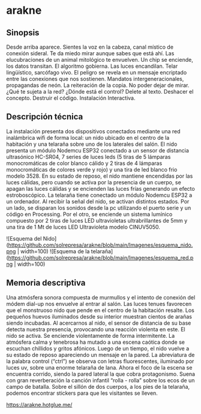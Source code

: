 # arakne


## Sinopsis

Desde arriba aparece. Sientes la voz en la cabeza, canal místico de conexión sideral. Te da miedo mirar aunque sabes que está ahí. Las elucubraciones de un animal mitológico te envuelven. Un chip se enciende, los datos transitan. El algoritmo gobierna. Las luces encandilan. Telar lingüístico, sarcófago vivo. El peligro se revela en un mensaje encriptado entre las conexiones que nos sostienen. Mandatos intergeneracionales, propagandas de neón. La reiteración de la copia. No poder dejar de mirar. ¿Qué te sujeta a la red? ¿Dónde está el control? Delete al texto. Deshacer el concepto. Destruir el código. Instalación Interactiva.


## Descripción técnica
La instalación presenta dos dispositivos conectados mediante una red inalámbrica wifi de forma local: un nido ubicado en el centro de la habitación y una telaraña sobre uno de los laterales del salón. El nido presenta un módulo Nodemcu ESP32 conectado a un sensor de distancia ultrasónico HC-SR04, 7 series de luces leds (5 tiras de 5 lámparas monocromáticas de color blanco cálido y 2 tiras de 4 lámparas monocromáticas de colores verde y rojo) y una tira de led blanco frio modelo 3528. En su estado de reposo, el nido mantiene encendidas por las luces cálidas, pero cuando se activa por la presencia de un cuerpo, se apagan las luces cálidas y se encienden las luces frías generando un efecto estroboscópico. La telaraña tiene conectado un módulo Nodemcu ESP32 a un ordenador. Al recibir la señal del nido, se activan distintos estados. Por un lado, se disparan los sonidos desde la pc utilizando el puerto serie y un código en Processing. Por el otro, se enciende un sistema lumínico compuesto por 2 tiras de luces LED ultravioletas ultrabrillantes de 5mm y una tira de 1 Mt de luces LED Ultravioleta modelo CINUV5050.


![Esquema del Nido](https://github.com/solrepresa/arakne/blob/main/Imagenes/esquema_nido.png | width=100)
![Esquema de la telaraña](https://github.com/solrepresa/arakne/blob/main/Imagenes/esquema_red.png | width=100)



## Memoria descriptiva

Una atmósfera sonora compuesta de murmullos y el intento de conexión del módem dial-up nos envuelve al entrar al salón. Las luces tenues favorecen que el monstruoso nido que pende en el centro de la habitación resalte. Los pequeños huevos iluminados desde su interior muestran cientos de arañas siendo incubadas.
Al acercarnos al nido, el sensor de distancia de su base detecta nuestra presencia, provocando una reacción violenta en este. El nido se activa. Se enciende violentamente de forma intermitente. La atmósfera calma y tenebrosa ha mutado a una escena caótica donde se escuchan chillidos y gritos afónicos. 
Luego de un tiempo, el nido vuelve a su estado de reposo apareciendo un mensaje en la pared. La abreviatura de la palabra control (“ctrl”) se observa con letras fluorescentes, iluminado por luces uv, sobre una enorme telaraña de lana. Ahora el foco de la escena se encuentra corrido, siendo la pared lateral la que cobra protagonismo. Suena con gran reverberación la canción infantil “rolla - rolla” sobre los ecos de un campo de batalla. Sobre el sillón de dos cuerpos, a los pies de la telaraña, podemos encontrar stickers para que les visitantes se lleven.


https://arakne.hotglue.me/ 
